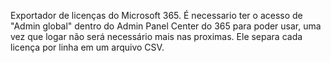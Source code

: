 Exportador de licenças do Microsoft 365.
É necessario ter o acesso de "Admin global" dentro do Admin Panel Center do 365 para poder usar, uma vez que logar não será necessário mais nas proximas.
Ele separa cada licença por linha em um arquivo CSV.
